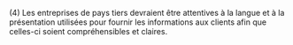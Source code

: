 (4) Les entreprises de pays tiers devraient être attentives à la langue et à la présentation utilisées pour fournir les informations aux clients afin que celles-ci soient compréhensibles et claires.